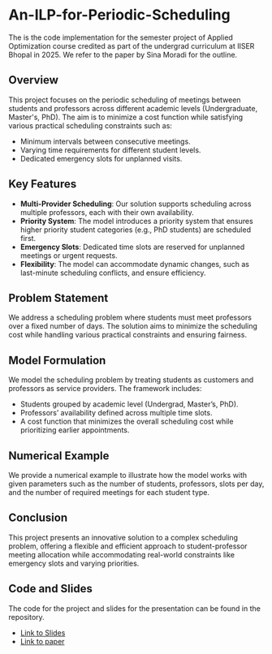 # An-ILP-for-Periodic-Scheduling
The is the code implementation for the semester project of Applied Optimization course credited as part of the undergrad curriculum at IISER Bhopal in 2025. We refer to the paper by Sina Moradi for the outline.

## Overview
This project focuses on the periodic scheduling of meetings between students and professors across different academic levels (Undergraduate, Master's, PhD). The aim is to minimize a cost function while satisfying various practical scheduling constraints such as:

- Minimum intervals between consecutive meetings.
- Varying time requirements for different student levels.
- Dedicated emergency slots for unplanned visits.

## Key Features
- **Multi-Provider Scheduling**: Our solution supports scheduling across multiple professors, each with their own availability.
- **Priority System**: The model introduces a priority system that ensures higher priority student categories (e.g., PhD students) are scheduled first.
- **Emergency Slots**: Dedicated time slots are reserved for unplanned meetings or urgent requests.
- **Flexibility**: The model can accommodate dynamic changes, such as last-minute scheduling conflicts, and ensure efficiency.

## Problem Statement
We address a scheduling problem where students must meet professors over a fixed number of days. The solution aims to minimize the scheduling cost while handling various practical constraints and ensuring fairness.

## Model Formulation
We model the scheduling problem by treating students as customers and professors as service providers. The framework includes:
- Students grouped by academic level (Undergrad, Master’s, PhD).
- Professors’ availability defined across multiple time slots.
- A cost function that minimizes the overall scheduling cost while prioritizing earlier appointments.

## Numerical Example
We provide a numerical example to illustrate how the model works with given parameters such as the number of students, professors, slots per day, and the number of required meetings for each student type.

## Conclusion
This project presents an innovative solution to a complex scheduling problem, offering a flexible and efficient approach to student-professor meeting allocation while accommodating real-world constraints like emergency slots and varying priorities.

## Code and Slides
The code for the project and slides for the presentation can be found in the repository.

- [Link to Slides](./path/to/slides)
- [Link to paper]([./path/to/paper](https://arxiv.org/abs/2412.11941))
